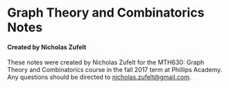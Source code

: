 # Graph Theory and Combinatorics Notes
#### Created by Nicholas Zufelt

These notes were created by Nicholas Zufelt for the MTH630: Graph Theory and Combinatorics course in the fall 2017 term at Phillips Academy.  Any questions should be directed to [nicholas.zufelt@gmail.com](mailto:nicholas.zufelt@gmail.com).
